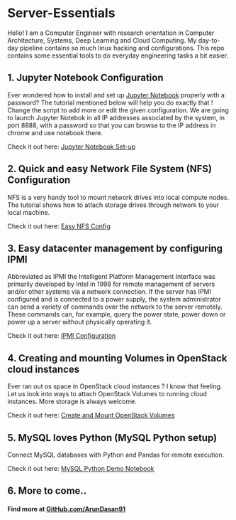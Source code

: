 # Server-Essentials
Hello! I am a Computer Engineer with research orientation in Computer Architecture, Systems, Deep Learning and Cloud Computing. My day-to-day pipeline contains so much linux hacking and configurations. This repo contains some essential tools to do everyday engineering tasks a bit easier.

## 1. Jupyter Notebook Configuration
Ever wondered how to install and set up [Jupyter Notebook](https://jupyter.org/) properly with a password? The tutorial mentioned below will help you do exactly that ! Change the script to add more or edit the given configuration. We are going to launch Jupyter Notebok in all IP addresses associated by the system, in port 8888, with a password so that you can browse to the IP address in chrome and use notebook there.

Check it out here: [Jupyter Notebook Set-up](https://github.com/arundasan91/Server-and-Cloud-Essentials/blob/master/Jupyter%20Notebook%20Set-up.md)

## 2. Quick and easy Network File System (NFS) Configuration
NFS is a very handy tool to mount network drives into local compute nodes. The tutorial shows how to attach storage drives through network to your local machine.

Check it out here: [Easy NFS Config](https://github.com/arundasan91/Server-and-Cloud-Essentials/blob/master/NSF-easy-setup.md)

## 3. Easy datacenter management by configuring IPMI
Abbreviated as IPMI the Intelligent Platform Management Interface was primarily developed by Intel in 1998 for remote management of servers and/or other systems via a network connection. If the server has IPMI configured and is connected to a power supply, the system administrator can send a variety of commands over the network to the server remotely. These commands can, for example, query the power state, power down or power up a server without physically operating it.

Check it out here: [IPMI Configuration](https://github.com/arundasan91/Server-and-Cloud-Essentials/blob/master/Set%20up%20IPMI.md)

## 4. Creating and mounting Volumes in OpenStack cloud instances
Ever ran out os space in OpenStack cloud instances ? I know that feeling. Let us look into ways to attach OpenStack Volumes to running cloud instances. More storage is always welcome.

Check it out here: [Create and Mount OpenStack Volumes](https://github.com/arundasan91/Server-and-Cloud-Essentials/blob/master/Create_Volume_Chameleon_Openstack_VM.md)

## 5. MySQL loves Python (MySQL Python setup)
Connect MySQL databases with Python and Pandas for remote execution. 

Check it out here: [MySQL Python Demo Notebook](https://github.com/arundasan91/Server-and-Cloud-Essentials/blob/master/MySQL_Python_Demo.ipynb)

## 6. More to come..
#### Find more at [GitHub.com/ArunDasan91](https://github.com/arundasan91)
